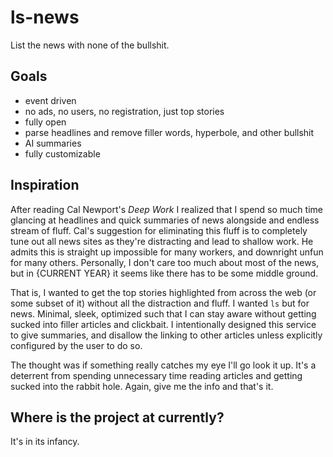 # ls-news

List the news with none of the bullshit. 

## Goals 

- event driven
- no ads, no users, no registration, just top stories
- fully open 
- parse headlines and remove filler words, hyperbole, and other bullshit
- AI summaries
- fully customizable

## Inspiration

After reading Cal Newport's _Deep Work_ I realized that I spend so much time glancing at headlines and quick summaries of news alongside and endless stream of fluff. Cal's suggestion for eliminating this fluff is to completely tune out all news sites as they're distracting and lead to shallow work. He admits this is straight up impossible for many workers, and downright unfun for many others. Personally, I don't care too much about most of the news, but in {CURRENT YEAR} it seems like there has to be some middle ground. 

That is, I wanted to get the top stories highlighted from across the web (or some subset of it) without all the distraction and fluff. I wanted `ls` but for news. Minimal, sleek, optimized such that I can stay aware without getting sucked into filler articles and clickbait. I intentionally designed this service to give summaries, and disallow the linking to other articles unless explicitly configured by the user to do so. 

The thought was if something really catches my eye I'll go look it up. It's a deterrent from spending unnecessary time reading articles and getting sucked into the rabbit hole. Again, give me the info and that's it. 

## Where is the project at currently?

It's in its infancy. 
